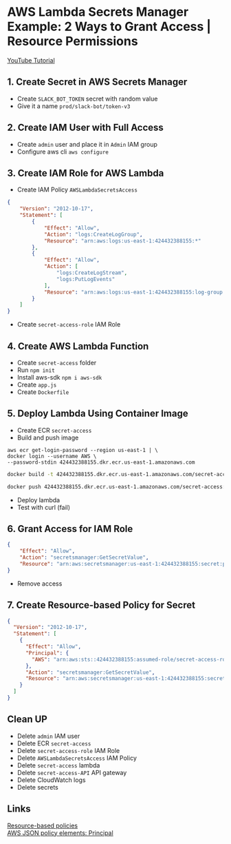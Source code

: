 # AWS Lambda Secrets Manager Example: 2 Ways to Grant Access | Resource Permissions

[YouTube Tutorial]()

## 1. Create Secret in AWS Secrets Manager
- Create `SLACK_BOT_TOKEN` secret with random value
- Give it a name `prod/slack-bot/token-v3`

## 2. Create IAM User with Full Access
- Create `admin` user and place it in `Admin` IAM group
- Configure aws cli `aws configure`

## 3. Create IAM Role for AWS Lambda
- Create IAM Policy `AWSLambdaSecretsAccess`
```json
{
    "Version": "2012-10-17",
    "Statement": [
        {
            "Effect": "Allow",
            "Action": "logs:CreateLogGroup",
            "Resource": "arn:aws:logs:us-east-1:424432388155:*"
        },
        {
            "Effect": "Allow",
            "Action": [
                "logs:CreateLogStream",
                "logs:PutLogEvents"
            ],
            "Resource": "arn:aws:logs:us-east-1:424432388155:log-group:/aws/lambda/secret-access:*"
        }
    ]
}
```
- Create `secret-access-role` IAM Role

## 4. Create AWS Lambda Function
- Create `secret-access` folder
- Run `npm init`
- Install aws-sdk `npm i aws-sdk`
- Create `app.js`
- Create `Dockerfile`

## 5. Deploy Lambda Using Container Image
- Create ECR `secret-access`
- Build and push image
```
aws ecr get-login-password --region us-east-1 | \
docker login --username AWS \
--password-stdin 424432388155.dkr.ecr.us-east-1.amazonaws.com
```
```bash
docker build -t 424432388155.dkr.ecr.us-east-1.amazonaws.com/secret-access:v0.1.0 .
```
```bash
docker push 424432388155.dkr.ecr.us-east-1.amazonaws.com/secret-access:v0.1.0
```
- Deploy lambda
- Test with curl (fail)

## 6. Grant Access for IAM Role
```json
{
    "Effect": "Allow",
    "Action": "secretsmanager:GetSecretValue",
    "Resource": "arn:aws:secretsmanager:us-east-1:424432388155:secret:prod/slack-bot/token-v3-<id>"
}
```
- Remove access

## 7. Create Resource-based Policy for Secret
```json
{
  "Version": "2012-10-17",
  "Statement": [
    {
      "Effect": "Allow",
      "Principal": {
        "AWS": "arn:aws:sts::424432388155:assumed-role/secret-access-role/secret-access"
      },
      "Action": "secretsmanager:GetSecretValue",
      "Resource": "arn:aws:secretsmanager:us-east-1:424432388155:secret:prod/slack-bot/token-v3-<id>"
    }
  ]
}
```

## Clean UP
- Delete `admin` IAM user
- Delete ECR `secret-access`
- Delete `secret-access-role` IAM Role
- Delete `AWSLambdaSecretsAccess` IAM Policy
- Delete `secret-access` lambda
- Delete `secret-access-API` API gateway
- Delete CloudWatch logs
- Delete secrets

## Links
[Resource-based policies](https://docs.aws.amazon.com/secretsmanager/latest/userguide/auth-and-access_resource-policies.html)  
[AWS JSON policy elements: Principal](https://docs.aws.amazon.com/IAM/latest/UserGuide/reference_policies_elements_principal.html)  
